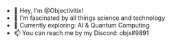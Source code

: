 - 👋 Hey, I’m @Objectivitix!
- 👀 I'm fascinated by all things science and technology
- 🌱 Currently exploring: AI & Quantum Computing
- 📫 You can reach me by my Discord: objx#9891

<!---
Objectivitix/Objectivitix is a ✨ special ✨ repository because its `README.md` (this file) appears on your GitHub profile.
You can click the Preview link to take a look at your changes.
--->
